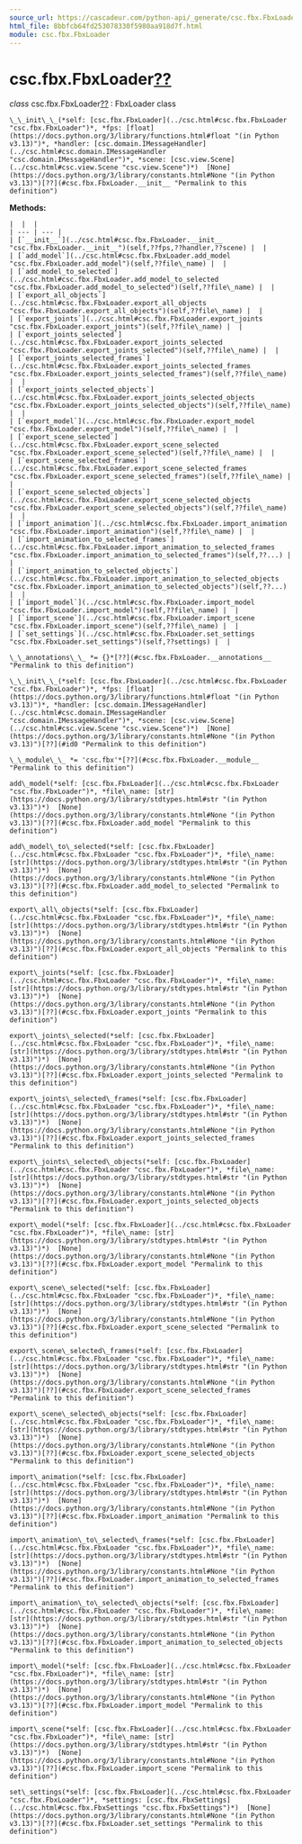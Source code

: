 ```yaml
---
source_url: https://cascadeur.com/python-api/_generate/csc.fbx.FbxLoader.html
html_file: 8bbfcb64fd253078330f5980aa918d7f.html
module: csc.fbx.FbxLoader
---
```


# csc.fbx.FbxLoader[??](#csc-fbx-fbxloader "Permalink to this heading")

*class* csc.fbx.FbxLoader[??](#csc.fbx.FbxLoader "Permalink to this definition")
:   FbxLoader class

    \_\_init\_\_(*self: [csc.fbx.FbxLoader](../csc.html#csc.fbx.FbxLoader "csc.fbx.FbxLoader")*, *fps: [float](https://docs.python.org/3/library/functions.html#float "(in Python v3.13)")*, *handler: [csc.domain.IMessageHandler](../csc.html#csc.domain.IMessageHandler "csc.domain.IMessageHandler")*, *scene: [csc.view.Scene](../csc.html#csc.view.Scene "csc.view.Scene")*)  [None](https://docs.python.org/3/library/constants.html#None "(in Python v3.13)")[??](#csc.fbx.FbxLoader.__init__ "Permalink to this definition")

    
**Methods:**

    |  |  |
    | --- | --- |
    | [`__init__`](../csc.html#csc.fbx.FbxLoader.__init__ "csc.fbx.FbxLoader.__init__")(self,??fps,??handler,??scene) |  |
    | [`add_model`](../csc.html#csc.fbx.FbxLoader.add_model "csc.fbx.FbxLoader.add_model")(self,??file\_name) |  |
    | [`add_model_to_selected`](../csc.html#csc.fbx.FbxLoader.add_model_to_selected "csc.fbx.FbxLoader.add_model_to_selected")(self,??file\_name) |  |
    | [`export_all_objects`](../csc.html#csc.fbx.FbxLoader.export_all_objects "csc.fbx.FbxLoader.export_all_objects")(self,??file\_name) |  |
    | [`export_joints`](../csc.html#csc.fbx.FbxLoader.export_joints "csc.fbx.FbxLoader.export_joints")(self,??file\_name) |  |
    | [`export_joints_selected`](../csc.html#csc.fbx.FbxLoader.export_joints_selected "csc.fbx.FbxLoader.export_joints_selected")(self,??file\_name) |  |
    | [`export_joints_selected_frames`](../csc.html#csc.fbx.FbxLoader.export_joints_selected_frames "csc.fbx.FbxLoader.export_joints_selected_frames")(self,??file\_name) |  |
    | [`export_joints_selected_objects`](../csc.html#csc.fbx.FbxLoader.export_joints_selected_objects "csc.fbx.FbxLoader.export_joints_selected_objects")(self,??file\_name) |  |
    | [`export_model`](../csc.html#csc.fbx.FbxLoader.export_model "csc.fbx.FbxLoader.export_model")(self,??file\_name) |  |
    | [`export_scene_selected`](../csc.html#csc.fbx.FbxLoader.export_scene_selected "csc.fbx.FbxLoader.export_scene_selected")(self,??file\_name) |  |
    | [`export_scene_selected_frames`](../csc.html#csc.fbx.FbxLoader.export_scene_selected_frames "csc.fbx.FbxLoader.export_scene_selected_frames")(self,??file\_name) |  |
    | [`export_scene_selected_objects`](../csc.html#csc.fbx.FbxLoader.export_scene_selected_objects "csc.fbx.FbxLoader.export_scene_selected_objects")(self,??file\_name) |  |
    | [`import_animation`](../csc.html#csc.fbx.FbxLoader.import_animation "csc.fbx.FbxLoader.import_animation")(self,??file\_name) |  |
    | [`import_animation_to_selected_frames`](../csc.html#csc.fbx.FbxLoader.import_animation_to_selected_frames "csc.fbx.FbxLoader.import_animation_to_selected_frames")(self,??...) |  |
    | [`import_animation_to_selected_objects`](../csc.html#csc.fbx.FbxLoader.import_animation_to_selected_objects "csc.fbx.FbxLoader.import_animation_to_selected_objects")(self,??...) |  |
    | [`import_model`](../csc.html#csc.fbx.FbxLoader.import_model "csc.fbx.FbxLoader.import_model")(self,??file\_name) |  |
    | [`import_scene`](../csc.html#csc.fbx.FbxLoader.import_scene "csc.fbx.FbxLoader.import_scene")(self,??file\_name) |  |
    | [`set_settings`](../csc.html#csc.fbx.FbxLoader.set_settings "csc.fbx.FbxLoader.set_settings")(self,??settings) |  |

    \_\_annotations\_\_ *= {}*[??](#csc.fbx.FbxLoader.__annotations__ "Permalink to this definition")

    \_\_init\_\_(*self: [csc.fbx.FbxLoader](../csc.html#csc.fbx.FbxLoader "csc.fbx.FbxLoader")*, *fps: [float](https://docs.python.org/3/library/functions.html#float "(in Python v3.13)")*, *handler: [csc.domain.IMessageHandler](../csc.html#csc.domain.IMessageHandler "csc.domain.IMessageHandler")*, *scene: [csc.view.Scene](../csc.html#csc.view.Scene "csc.view.Scene")*)  [None](https://docs.python.org/3/library/constants.html#None "(in Python v3.13)")[??](#id0 "Permalink to this definition")

    \_\_module\_\_ *= 'csc.fbx'*[??](#csc.fbx.FbxLoader.__module__ "Permalink to this definition")

    add\_model(*self: [csc.fbx.FbxLoader](../csc.html#csc.fbx.FbxLoader "csc.fbx.FbxLoader")*, *file\_name: [str](https://docs.python.org/3/library/stdtypes.html#str "(in Python v3.13)")*)  [None](https://docs.python.org/3/library/constants.html#None "(in Python v3.13)")[??](#csc.fbx.FbxLoader.add_model "Permalink to this definition")

    add\_model\_to\_selected(*self: [csc.fbx.FbxLoader](../csc.html#csc.fbx.FbxLoader "csc.fbx.FbxLoader")*, *file\_name: [str](https://docs.python.org/3/library/stdtypes.html#str "(in Python v3.13)")*)  [None](https://docs.python.org/3/library/constants.html#None "(in Python v3.13)")[??](#csc.fbx.FbxLoader.add_model_to_selected "Permalink to this definition")

    export\_all\_objects(*self: [csc.fbx.FbxLoader](../csc.html#csc.fbx.FbxLoader "csc.fbx.FbxLoader")*, *file\_name: [str](https://docs.python.org/3/library/stdtypes.html#str "(in Python v3.13)")*)  [None](https://docs.python.org/3/library/constants.html#None "(in Python v3.13)")[??](#csc.fbx.FbxLoader.export_all_objects "Permalink to this definition")

    export\_joints(*self: [csc.fbx.FbxLoader](../csc.html#csc.fbx.FbxLoader "csc.fbx.FbxLoader")*, *file\_name: [str](https://docs.python.org/3/library/stdtypes.html#str "(in Python v3.13)")*)  [None](https://docs.python.org/3/library/constants.html#None "(in Python v3.13)")[??](#csc.fbx.FbxLoader.export_joints "Permalink to this definition")

    export\_joints\_selected(*self: [csc.fbx.FbxLoader](../csc.html#csc.fbx.FbxLoader "csc.fbx.FbxLoader")*, *file\_name: [str](https://docs.python.org/3/library/stdtypes.html#str "(in Python v3.13)")*)  [None](https://docs.python.org/3/library/constants.html#None "(in Python v3.13)")[??](#csc.fbx.FbxLoader.export_joints_selected "Permalink to this definition")

    export\_joints\_selected\_frames(*self: [csc.fbx.FbxLoader](../csc.html#csc.fbx.FbxLoader "csc.fbx.FbxLoader")*, *file\_name: [str](https://docs.python.org/3/library/stdtypes.html#str "(in Python v3.13)")*)  [None](https://docs.python.org/3/library/constants.html#None "(in Python v3.13)")[??](#csc.fbx.FbxLoader.export_joints_selected_frames "Permalink to this definition")

    export\_joints\_selected\_objects(*self: [csc.fbx.FbxLoader](../csc.html#csc.fbx.FbxLoader "csc.fbx.FbxLoader")*, *file\_name: [str](https://docs.python.org/3/library/stdtypes.html#str "(in Python v3.13)")*)  [None](https://docs.python.org/3/library/constants.html#None "(in Python v3.13)")[??](#csc.fbx.FbxLoader.export_joints_selected_objects "Permalink to this definition")

    export\_model(*self: [csc.fbx.FbxLoader](../csc.html#csc.fbx.FbxLoader "csc.fbx.FbxLoader")*, *file\_name: [str](https://docs.python.org/3/library/stdtypes.html#str "(in Python v3.13)")*)  [None](https://docs.python.org/3/library/constants.html#None "(in Python v3.13)")[??](#csc.fbx.FbxLoader.export_model "Permalink to this definition")

    export\_scene\_selected(*self: [csc.fbx.FbxLoader](../csc.html#csc.fbx.FbxLoader "csc.fbx.FbxLoader")*, *file\_name: [str](https://docs.python.org/3/library/stdtypes.html#str "(in Python v3.13)")*)  [None](https://docs.python.org/3/library/constants.html#None "(in Python v3.13)")[??](#csc.fbx.FbxLoader.export_scene_selected "Permalink to this definition")

    export\_scene\_selected\_frames(*self: [csc.fbx.FbxLoader](../csc.html#csc.fbx.FbxLoader "csc.fbx.FbxLoader")*, *file\_name: [str](https://docs.python.org/3/library/stdtypes.html#str "(in Python v3.13)")*)  [None](https://docs.python.org/3/library/constants.html#None "(in Python v3.13)")[??](#csc.fbx.FbxLoader.export_scene_selected_frames "Permalink to this definition")

    export\_scene\_selected\_objects(*self: [csc.fbx.FbxLoader](../csc.html#csc.fbx.FbxLoader "csc.fbx.FbxLoader")*, *file\_name: [str](https://docs.python.org/3/library/stdtypes.html#str "(in Python v3.13)")*)  [None](https://docs.python.org/3/library/constants.html#None "(in Python v3.13)")[??](#csc.fbx.FbxLoader.export_scene_selected_objects "Permalink to this definition")

    import\_animation(*self: [csc.fbx.FbxLoader](../csc.html#csc.fbx.FbxLoader "csc.fbx.FbxLoader")*, *file\_name: [str](https://docs.python.org/3/library/stdtypes.html#str "(in Python v3.13)")*)  [None](https://docs.python.org/3/library/constants.html#None "(in Python v3.13)")[??](#csc.fbx.FbxLoader.import_animation "Permalink to this definition")

    import\_animation\_to\_selected\_frames(*self: [csc.fbx.FbxLoader](../csc.html#csc.fbx.FbxLoader "csc.fbx.FbxLoader")*, *file\_name: [str](https://docs.python.org/3/library/stdtypes.html#str "(in Python v3.13)")*)  [None](https://docs.python.org/3/library/constants.html#None "(in Python v3.13)")[??](#csc.fbx.FbxLoader.import_animation_to_selected_frames "Permalink to this definition")

    import\_animation\_to\_selected\_objects(*self: [csc.fbx.FbxLoader](../csc.html#csc.fbx.FbxLoader "csc.fbx.FbxLoader")*, *file\_name: [str](https://docs.python.org/3/library/stdtypes.html#str "(in Python v3.13)")*)  [None](https://docs.python.org/3/library/constants.html#None "(in Python v3.13)")[??](#csc.fbx.FbxLoader.import_animation_to_selected_objects "Permalink to this definition")

    import\_model(*self: [csc.fbx.FbxLoader](../csc.html#csc.fbx.FbxLoader "csc.fbx.FbxLoader")*, *file\_name: [str](https://docs.python.org/3/library/stdtypes.html#str "(in Python v3.13)")*)  [None](https://docs.python.org/3/library/constants.html#None "(in Python v3.13)")[??](#csc.fbx.FbxLoader.import_model "Permalink to this definition")

    import\_scene(*self: [csc.fbx.FbxLoader](../csc.html#csc.fbx.FbxLoader "csc.fbx.FbxLoader")*, *file\_name: [str](https://docs.python.org/3/library/stdtypes.html#str "(in Python v3.13)")*)  [None](https://docs.python.org/3/library/constants.html#None "(in Python v3.13)")[??](#csc.fbx.FbxLoader.import_scene "Permalink to this definition")

    set\_settings(*self: [csc.fbx.FbxLoader](../csc.html#csc.fbx.FbxLoader "csc.fbx.FbxLoader")*, *settings: [csc.fbx.FbxSettings](../csc.html#csc.fbx.FbxSettings "csc.fbx.FbxSettings")*)  [None](https://docs.python.org/3/library/constants.html#None "(in Python v3.13)")[??](#csc.fbx.FbxLoader.set_settings "Permalink to this definition")
